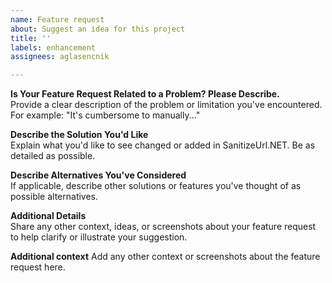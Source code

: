 ```yaml
---
name: Feature request
about: Suggest an idea for this project
title: ''
labels: enhancement
assignees: aglasencnik

---
```


**Is Your Feature Request Related to a Problem? Please Describe.**  
Provide a clear description of the problem or limitation you've encountered. For example: "It's cumbersome to manually..."

**Describe the Solution You'd Like**  
Explain what you'd like to see changed or added in SanitizeUrl.NET. Be as detailed as possible.

**Describe Alternatives You've Considered**  
If applicable, describe other solutions or features you've thought of as possible alternatives.

**Additional Details**  
Share any other context, ideas, or screenshots about your feature request to help clarify or illustrate your suggestion.

**Additional context**
Add any other context or screenshots about the feature request here.
